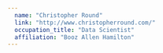 ```yaml
---
  name: "Christopher Round"
  link: "http://www.christopherround.com/"
  occupation_title: "Data Scientist"
  affiliation: "Booz Allen Hamilton"
---
```

